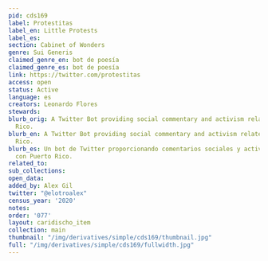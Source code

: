 ```yaml
---
pid: cds169
label: Protestitas
label_en: Little Protests
label_es:
section: Cabinet of Wonders
genre: Sui Generis
claimed_genre_en: bot de poesía
claimed_genre_es: bot de poesía
link: https://twitter.com/protestitas
access: open
status: Active
language: es
creators: Leonardo Flores
stewards:
blurb_orig: A Twitter Bot providing social commentary and activism related to Puerto
  Rico.
blurb_en: A Twitter Bot providing social commentary and activism related to Puerto
  Rico.
blurb_es: Un bot de Twitter proporcionando comentarios sociales y activismo relacionado
  con Puerto Rico.
related_to:
sub_collections:
open_data:
added_by: Alex Gil
twitter: "@elotroalex"
census_year: '2020'
notes:
order: '077'
layout: caridischo_item
collection: main
thumbnail: "/img/derivatives/simple/cds169/thumbnail.jpg"
full: "/img/derivatives/simple/cds169/fullwidth.jpg"
---
```

